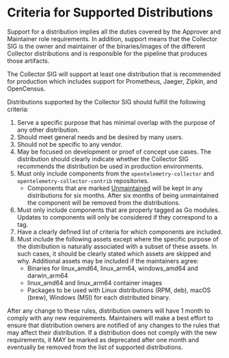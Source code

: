 # Criteria for Supported Distributions

Support for a distribution implies all the duties covered by the Approver and Maintainer role requirements. In addition, support means that the Collector SIG is the owner and maintainer of the binaries/images of the different Collector distributions and is responsible for the pipeline that produces those artifacts.

The Collector SIG will support at least one distribution that is recommended for production which includes support for Prometheus, Jaeger, Zipkin, and OpenCensus.

Distributions supported by the Collector SIG should fulfill the following criteria:

1. Serve a specific purpose that has minimal overlap with the purpose of any other distribution.
2. Should meet general needs and be desired by many users.
3. Should not be specific to any vendor.
4. May be focused on development or proof of concept use cases.  The distribution should clearly indicate whether the Collector SIG recommends the distribution be used in production environments.
5. Must only include components from the `opentelemetry-collector` and `opentelemetry-collector-contrib` repositories.
    - Components that are marked [Unmaintained](https://github.com/open-telemetry/opentelemetry-collector#unmaintained) will be kept in any distributions for six months. After six months of being unmaintained the component will be removed from the distributions.
6. Must only include components that are properly tagged as Go modules. Updates to components will only be considered if they correspond to a tag.
7. Have a clearly defined list of criteria for which components are included.
8. Must include the following assets except where the specific purpose of the distribution is naturally associated with a subset of these assets. In such cases, it should be clearly stated which assets are skipped and why.  Additional assets may be included if the maintainers agree:
    - Binaries for linux_amd64, linux_arm64, windows_amd64 and darwin_arm64
    - linux_amd64 and linux_arm64 container images
    - Packages to be used with Linux distributions (RPM, deb), macOS (brew), Windows (MSI) for each distributed binary.

After any change to these rules, distribution owners will have 1 month to comply with any new requirements.
Maintainers will make a best effort to ensure that distribution owners are notified of any changes to the rules that may affect their distribution.
If a distribution does not comply with the new requirements, it MAY be marked as deprecated after one month and eventually be removed from the list of supported distributions.
